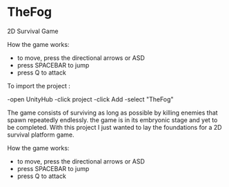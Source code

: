 # TheFog
2D Survival Game

How the game works:

- to move, press the directional arrows or ASD
- press SPACEBAR to jump
- press Q to attack

To import the project :

-open UnityHub
-click project
-click Add
-select "TheFog"

The game consists of surviving as long as possible by killing enemies that spawn repeatedly endlessly.
the game is in its embryonic stage and yet to be completed.
With this project I just wanted to lay the foundations for a 2D survival platform game.

How the game works:

- to move, press the directional arrows or ASD
- press SPACEBAR to jump
- press Q to attack
